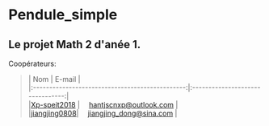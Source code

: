 # Pendule_simple
Le projet Math 2 d'anée 1.
---
Coopérateurs:
>| Nom | E-mail |  
 |:-----------------------------------------------:|:--------------------------------:|    
 |[Xp-speit2018](https://github.com/Xp-speit2018)  | &emsp;hantjscnxp@outlook.com     |  
 |[jiangjing0808](https://github.com/jiangjing0808)| &emsp;jiangjing_dong@sina.com    |  
